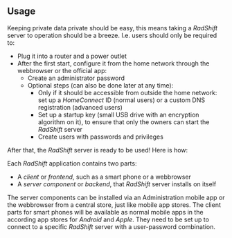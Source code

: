 ## Usage

Keeping private data private should be easy, this means taking a _RadShift_ server to operation should be a breeze.
I.e. users should only be required to:

* Plug it into a router and a power outlet
* After the first start, configure it from the home network through the webbrowser or the official app:
  * Create an administrator password
  * Optional steps (can also be done later at any time):
    * Only if it should be accessible from outside the home network: set up a *HomeConnect* ID (normal users) or a custom DNS registration (advanced users)
    * Set up a startup key (small USB drive with an encryption algorithm on it), to ensure that only the owners can start the _RadShift_ server
    * Create users with passwords and privileges

After that, the _RadShift_ server is ready to be used! Here is how:

Each _RadShift_ application contains two parts:
* A *client* or *frontend*, such as a smart phone or a webbrowser
* A *server component* or *backend*, that _RadShift_ server installs on itself

The server components can be installed via an Administration mobile app or the webbrowser from a central store, just like mobile app stores.
The client parts for smart phones will be available as normal mobile apps in the according app stores for *Android* and *Apple*. They need to be set up to connect to a specific _RadShift_ server with a user-password combination.